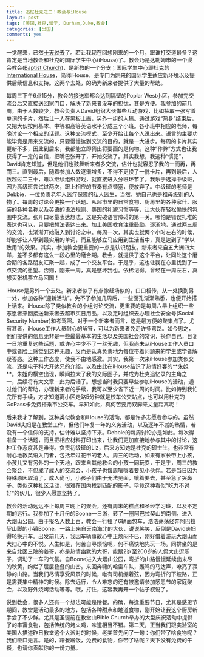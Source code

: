 ```yaml
---
title: 追忆杜克之二：教会与iHouse
layout: post
tags: [美国,杜克,留学, Durham,Duke,教会]
categories: [出国]
comments: yes
---
```


一觉醒来，已然[十天过去](http://sixf.org/cn/2014/02/arrive-duke-university-durham/)了。若让我现在回想刚来的一个月，跟谁打交道最多？这肯定是当地教会和杜克的国际学生中心(iHouse)了。教会乃是达勒姆市的一个浸会教会([Baptist Church](http://www.fbcdurham.org))，是新教的一个分支；国际学生中心即杜克的[International House](http://studentaffairs.duke.edu/ihouse)，简称iHouse，是专门为刚来的国际学生适应新环境以及提供后续信息和支持。这两个去处，的确为新来者提供了大量的帮助。

每周三下午6点15分，教会的接送车都会达到隔壁的Poplar West小区，参加完交流会后又直接送回家门口，解决了新来者没车的担忧，甚是方便。我参加的前几周，由于人数较少，教会负责人David组织大伙做些互动游戏，比如抽取一张写着单词的卡片，然后让一人在黑板上画，另外一组的人猜。通过游戏“热身”结束后，又把大伙按照基本、中等和高等英语水平分成三个小班。各小班中相应的老师，每晚讨论一个相应的话题。这种交流模式，至少开始让每个人说出来。语言的主要功能毕竟是用来交流的，只要慢慢达到交流的目的，就是一大进步。每周的卡片其实更新不多，因此到后来，我都能立即猜出将要画的是何物。这种“作弊”方式也让我获得了一定的自信，把嘴巴张开了，开始交流了。其实我想，我这种“惯犯”，David肯定知道，但是他们也鼓舞新来者多交流，估计也就容忍了我的一而再，再而三。直到最后，随着参加人数逐渐增多，不得不更换了一批卡片，再到最后，人数超过二三十，难以继续组织游戏，就直接进入分班环节了。我乐于选择中级班，因为高级班尝试过两次，跟上相应的节奏有点顿塞，便放弃了。中级班的老师是Debbie，一位负责老年人医疗保障的私人医生，当然，她自己也是祖母级别的人物了。每周的讨论会更换一个话题。从超市里的日常食物、厨房里的各种家什、服装的各种名称以及英语的语法规则、美国的礼貌习惯等等，让大伙在轻松愉快的氛围中交流。张开口尽量表达想法，这是突破语言障碍的第一关。哪怕是错误扎堆的表达也可以，只要把想法表达出来。加上美国教育注重鼓励，逐渐地，通过两三周的交流，也渐渐开始融入到讨论之中。每周一次，其实也就两个小时左右的时候，却能够让人学到最实用的单词，而且能够立马应用到生活当中，真是达到了“学以致用”的效果。其实，参加教会更重要的一点是认识朋友。新来者来自五大洲四大洋，差不多都有这么一段心里的磨合期。教会，就提供了这个平台，让同处这个磨合期的各路朋友汇聚一起，成了一个交友平台。于是乎，这也让我在心里找到了一点交流的愿望。否则，刚来一周，真是憋坏我也。依稀记得，曾经在一周左右，真想买张机票立马回国！

iHouse是另外一个去处。新来者似乎有点像赶场似的，口口相传，从一处换到另一处，参加各种“迎新活动”。免不了参加几周后，一些面孔渐渐熟悉，也便开始搭上话来。iHouse除了类似教会的小组讨论交流，更重要的是每周六早上组织一些志愿者来回接送新来者去超市买日用品，以及定时组织去办理社会安全号(Social Security Number)和考驾照。对于一个新来者而言，这是最方便的聚集点了。尤有甚者，iHouse工作人员耐心的解答，可以为新来者免走许多弯路。如今思之，他们提供的信息无非是一些最最基本的生活以及美国社会的常识，换作自己，日复一日地重复这些话题，或许心中少不了一丝无趣，但我尚未从iHouse工作人员口中或者脸上感觉到这种无趣，反而是认真负责地为每位带着问题来的学生或学者解疑答惑。这种工作态度，使我不由地感激。其实，我第一次来iHouse参加类似交流，还是电子科大开达兄的介绍，以及由此在iHouse结识了热情好客的**[朱姐](http://mainpage.nwu.edu.cn/unit/uhgxy/?p=437)**。朱姐的横空出现，瞬间拉大了我的交际圈子，并成为杜克追忆录的主角之一，后续将有大文章－此为后话了。想想当时我只要早些参加iHouse的活动，通过他们的帮助，办理新来者的手续，我可以至少省下近一周的时间。比如待到我忙完所有手续，方才知道离小区走路5分钟就是校车公交站点，也可以用杜克的GoPass卡免费搭乘市公交车。早知如此，真何苦要用双脚来丈量距离呢！

后来我才了解到，这种类似教会和iHouse的活动，都是许多志愿者参与的。虽然David夫妇是在教堂工作，但他们年复一年的义务活动，以及逐年不减的热情，若没有一个信仰的支持，估计难以坚持下来。Debbie的每周讨论亦是如此。每次得准备一个话题，而且把相应材料打印出来，让我们更加直接地参与其中的讨论，这种工作态度甚是难得。负责初级班的Liz，后来方知她是杜克的硕士生，也非常有耐心地教英语入门者，包括年过花甲的老人。周三的活动，如果有家长带上小孩，小孩儿又有另外的一个天地，跟来自其他教会的小孩一同玩耍，于是乎，周三的教会聚会，不但成了成人的交流会，小孩子也每周嚷嚷着要见小伙伴。若是当日因为特殊原因取消了，成人尚可，小孩子们由于无法见面，嚷着要去，甚至急了哭鼻子。类似这种社区活动，很难在国内找到匹配的影子，毕竟这种看似“吃力不讨好”的伙儿，很少人愿意坚持了。

教会的活动远远不止每周三晚上的聚会，还有周末的糕点和圣经学习班，以及不定期的远行。我参加了十月份的Boone一日游，转了一圈阿巴拉契山的南侧，进入大烟山公园。由于报名人数上百，教会一行租了6辆面包车，浩浩荡荡经奔阿巴拉契山脚的小镇Boone。一路上来自天南海北的大伙，说说笑笑，反倒是David夫妇得轮换开车。出发前几天，我因车辆事故心中正烦闷不已，刚好借着游玩大烟山而大扫心中的不悦。人生如是，何苦自寻烦恼呢，何不痛快地先玩一场。同排坐的是来自北医三院的姜哥，亦是热情幽默的大哥，能跟2岁至200岁的人侃大山逗乐子，调动了一车的气氛。自Boone进入大烟山公园，弯折的山路慢慢延续出未尽的秋黄，绚烂了层层叠叠的山峦。来回奔啸的哈雷车队，轰鸣的马达声，嘹亮了寂静的山路。当我们尽情享受风景的时候，唯有司机绷着弦，因为弯折的下坡路，正是需要集中精神的时候。除去远行，令人难忘的还有被邀请参加感恩节的家庭聚会，以及野外烧烤活动等等。哦，打住，这容我再开一个帖子叙说了。

说到教会，很多人还有一个想法可能是蹭餐。的确，每逢重要节日，尤其是感恩节期间，教堂是活动最多的地方，包括各种甜点和地道食物，刚开始让我这个厨房新手尝了不少鲜。尤其是圣诞前在教堂山Bible Church举办的大型庆祝活动中提供了的丰富食物，包括传统的烤火鸡，味道相当不错。第二天，正当我们跟实验室的美国人描述昨日教堂这个大派对的时候，老美首先问了一句：你们带了啥食物呢？我们哑口无言。是的，蹭餐蹭饭，免费的食物，你带了啥呢？天下没有免费的午餐，也请你贡献你的一份力量。
